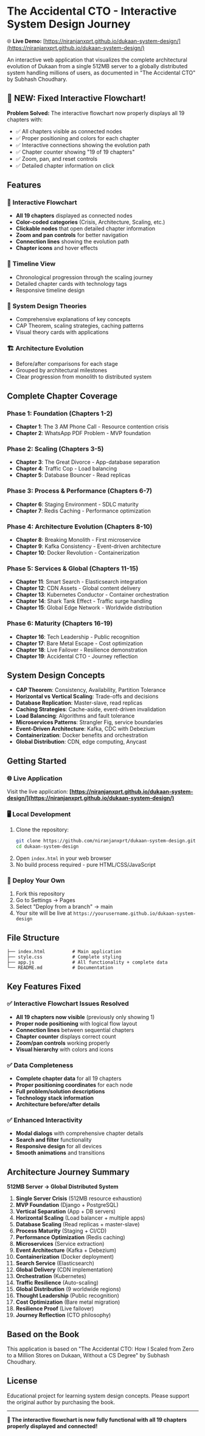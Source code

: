 # The Accidental CTO - Interactive System Design Journey

🌐 **Live Demo:** [https://niranjanxprt.github.io/dukaan-system-design/](https://niranjanxprt.github.io/dukaan-system-design/)

An interactive web application that visualizes the complete architectural evolution of Dukaan from a single 512MB server to a globally distributed system handling millions of users, as documented in "The Accidental CTO" by Subhash Choudhary.

## 🚀 **NEW: Fixed Interactive Flowchart!**

**Problem Solved:** The interactive flowchart now properly displays all 19 chapters with:
- ✅ All chapters visible as connected nodes
- ✅ Proper positioning and colors for each chapter
- ✅ Interactive connections showing the evolution path
- ✅ Chapter counter showing "19 of 19 chapters"
- ✅ Zoom, pan, and reset controls
- ✅ Detailed chapter information on click

## Features

### 🎯 **Interactive Flowchart**
- **All 19 chapters** displayed as connected nodes
- **Color-coded categories** (Crisis, Architecture, Scaling, etc.)
- **Clickable nodes** that open detailed chapter information
- **Zoom and pan controls** for better navigation
- **Connection lines** showing the evolution path
- **Chapter icons** and hover effects

### 📅 **Timeline View**
- Chronological progression through the scaling journey
- Detailed chapter cards with technology tags
- Responsive timeline design

### 🧠 **System Design Theories**
- Comprehensive explanations of key concepts
- CAP Theorem, scaling strategies, caching patterns
- Visual theory cards with applications

### 🏗️ **Architecture Evolution**
- Before/after comparisons for each stage
- Grouped by architectural milestones
- Clear progression from monolith to distributed system

## Complete Chapter Coverage

### **Phase 1: Foundation (Chapters 1-2)**
- **Chapter 1**: The 3 AM Phone Call - Resource contention crisis
- **Chapter 2**: WhatsApp PDF Problem - MVP foundation

### **Phase 2: Scaling (Chapters 3-5)**
- **Chapter 3**: The Great Divorce - App-database separation
- **Chapter 4**: Traffic Cop - Load balancing
- **Chapter 5**: Database Bouncer - Read replicas

### **Phase 3: Process & Performance (Chapters 6-7)**
- **Chapter 6**: Staging Environment - SDLC maturity
- **Chapter 7**: Redis Caching - Performance optimization

### **Phase 4: Architecture Evolution (Chapters 8-10)**
- **Chapter 8**: Breaking Monolith - First microservice
- **Chapter 9**: Kafka Consistency - Event-driven architecture
- **Chapter 10**: Docker Revolution - Containerization

### **Phase 5: Services & Global (Chapters 11-15)**
- **Chapter 11**: Smart Search - Elasticsearch integration
- **Chapter 12**: CDN Assets - Global content delivery
- **Chapter 13**: Kubernetes Conductor - Container orchestration
- **Chapter 14**: Shark Tank Effect - Traffic surge handling
- **Chapter 15**: Global Edge Network - Worldwide distribution

### **Phase 6: Maturity (Chapters 16-19)**
- **Chapter 16**: Tech Leadership - Public recognition
- **Chapter 17**: Bare Metal Escape - Cost optimization
- **Chapter 18**: Live Failover - Resilience demonstration
- **Chapter 19**: Accidental CTO - Journey reflection

## System Design Concepts

- **CAP Theorem**: Consistency, Availability, Partition Tolerance
- **Horizontal vs Vertical Scaling**: Trade-offs and decisions
- **Database Replication**: Master-slave, read replicas
- **Caching Strategies**: Cache-aside, event-driven invalidation
- **Load Balancing**: Algorithms and fault tolerance
- **Microservices Patterns**: Strangler Fig, service boundaries
- **Event-Driven Architecture**: Kafka, CDC with Debezium
- **Containerization**: Docker benefits and orchestration
- **Global Distribution**: CDN, edge computing, Anycast

## Getting Started

### 🌐 **Live Application**
Visit the live application: **[https://niranjanxprt.github.io/dukaan-system-design/](https://niranjanxprt.github.io/dukaan-system-design/)**

### 🖥️ **Local Development**
1. Clone the repository:
   ```bash
   git clone https://github.com/niranjanxprt/dukaan-system-design.git
   cd dukaan-system-design
   ```
2. Open `index.html` in your web browser
3. No build process required - pure HTML/CSS/JavaScript

### 🚀 **Deploy Your Own**
1. Fork this repository
2. Go to Settings → Pages
3. Select "Deploy from a branch" → main
4. Your site will be live at `https://yourusername.github.io/dukaan-system-design`

## File Structure

```
├── index.html          # Main application
├── style.css           # Complete styling
├── app.js              # All functionality + complete data
└── README.md           # Documentation
```

## Key Features Fixed

### ✅ **Interactive Flowchart Issues Resolved**
- **All 19 chapters now visible** (previously only showing 1)
- **Proper node positioning** with logical flow layout
- **Connection lines** between sequential chapters
- **Chapter counter** displays correct count
- **Zoom/pan controls** working properly
- **Visual hierarchy** with colors and icons

### ✅ **Data Completeness**
- **Complete chapter data** for all 19 chapters
- **Proper positioning coordinates** for each node
- **Full problem/solution descriptions**
- **Technology stack information**
- **Architecture before/after details**

### ✅ **Enhanced Interactivity**
- **Modal dialogs** with comprehensive chapter details
- **Search and filter** functionality
- **Responsive design** for all devices
- **Smooth animations** and transitions

## Architecture Journey Summary

**512MB Server → Global Distributed System**

1. **Single Server Crisis** (512MB resource exhaustion)
2. **MVP Foundation** (Django + PostgreSQL)
3. **Vertical Separation** (App + DB servers)
4. **Horizontal Scaling** (Load balancer + multiple apps)
5. **Database Scaling** (Read replicas + master-slave)
6. **Process Maturity** (Staging + CI/CD)
7. **Performance Optimization** (Redis caching)
8. **Microservices** (Service extraction)
9. **Event Architecture** (Kafka + Debezium)
10. **Containerization** (Docker deployment)
11. **Search Service** (Elasticsearch)
12. **Global Delivery** (CDN implementation)
13. **Orchestration** (Kubernetes)
14. **Traffic Resilience** (Auto-scaling)
15. **Global Distribution** (9 worldwide regions)
16. **Thought Leadership** (Public recognition)
17. **Cost Optimization** (Bare metal migration)
18. **Resilience Proof** (Live failover)
19. **Journey Reflection** (CTO philosophy)

## Based on the Book

This application is based on "The Accidental CTO: How I Scaled from Zero to a Million Stores on Dukaan, Without a CS Degree" by Subhash Choudhary.

## License

Educational project for learning system design concepts. Please support the original author by purchasing the book.

---

**🎉 The interactive flowchart is now fully functional with all 19 chapters properly displayed and connected!**